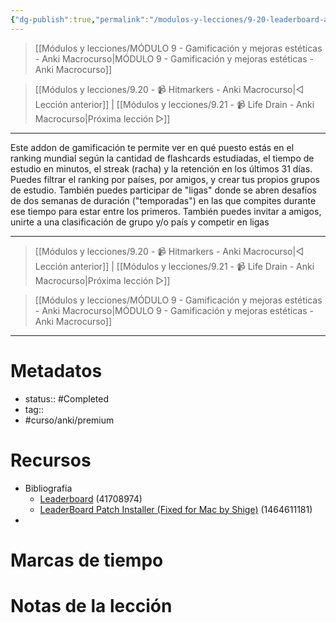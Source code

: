 ```yaml
---
{"dg-publish":true,"permalink":"/modulos-y-lecciones/9-20-leaderboard-anki-macrocurso/","noteIcon":"","updated":"2024-05-21T22:13:59.758+02:00"}
---
```



> [[Módulos y lecciones/MÓDULO 9 - Gamificación y mejoras estéticas - Anki Macrocurso\|MÓDULO 9 - Gamificación y mejoras estéticas - Anki Macrocurso]]

> [[Módulos y lecciones/9.20 - 📹 Hitmarkers - Anki Macrocurso\|◁ Lección anterior]] | [[Módulos y lecciones/9.21 - 📹 Life Drain - Anki Macrocurso\|Próxima lección ▷]]

---

Este addon de gamificación te permite ver en qué puesto estás en el ranking mundial según la cantidad de flashcards estudiadas, el tiempo de estudio en minutos, el streak (racha) y la retención en los últimos 31 días. Puedes filtrar el ranking por países, por amigos, y crear tus propios grupos de estudio. También puedes participar de "ligas" donde se abren desafíos de dos semanas de duración ("temporadas") en las que compites durante ese tiempo para estar entre los primeros.
También puedes invitar a amigos, unirte a una clasificación de grupo y/o país y competir en ligas

---

> [[Módulos y lecciones/9.20 - 📹 Hitmarkers - Anki Macrocurso\|◁ Lección anterior]] | [[Módulos y lecciones/9.21 - 📹 Life Drain - Anki Macrocurso\|Próxima lección ▷]]

> [[Módulos y lecciones/MÓDULO 9 - Gamificación y mejoras estéticas - Anki Macrocurso\|MÓDULO 9 - Gamificación y mejoras estéticas - Anki Macrocurso]]

---
# Metadatos
- status:: #Completed   
- tag::   
- #curso/anki/premium

# Recursos
- Bibliografía
	- [Leaderboard](https://ankiweb.net/shared/info/41708974) (41708974)
	- [LeaderBoard Patch Installer (Fixed for Mac by Shige)](https://ankiweb.net/shared/info/1464611181) (1464611181)
- 

# Marcas de tiempo


# Notas de la lección

